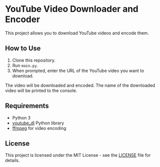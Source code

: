 # YouTube Video Downloader and Encoder

This project allows you to download YouTube videos and encode them.

## How to Use

1. Clone this repository.
2. Run `main.py`.
3. When prompted, enter the URL of the YouTube video you want to download.

The video will be downloaded and encoded. The name of the downloaded video will be printed to the console.

## Requirements

- Python 3
- [youtube_dl](https://github.com/ytdl-org/youtube-dl) Python library
- [ffmpeg](https://ffmpeg.org/) for video encoding

## License

This project is licensed under the MIT License - see the [LICENSE](LICENSE) file for details.
